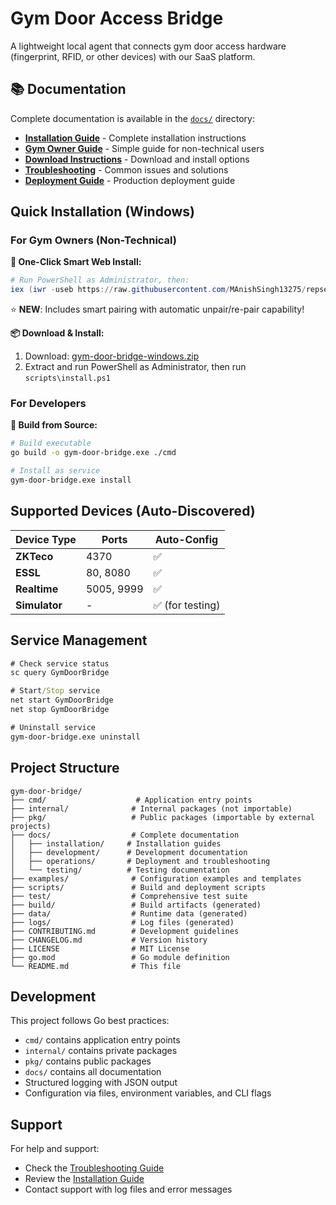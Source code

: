 # Gym Door Access Bridge

A lightweight local agent that connects gym door access hardware (fingerprint, RFID, or other devices) with our SaaS platform.

## 📚 Documentation

Complete documentation is available in the [`docs/`](docs/) directory:

- **[Installation Guide](docs/installation/README.md)** - Complete installation instructions
- **[Gym Owner Guide](docs/installation/gym-owner-guide.md)** - Simple guide for non-technical users
- **[Download Instructions](docs/installation/download.md)** - Download and install options
- **[Troubleshooting](docs/operations/troubleshooting.md)** - Common issues and solutions
- **[Deployment Guide](docs/operations/deployment.md)** - Production deployment guide

## Quick Installation (Windows)

### For Gym Owners (Non-Technical)

**🚀 One-Click Smart Web Install:**
```powershell
# Run PowerShell as Administrator, then:
iex (iwr -useb https://raw.githubusercontent.com/MAnishSingh13275/repset_bridge/main/scripts/install-bridge.ps1).Content
```
⭐ **NEW**: Includes smart pairing with automatic unpair/re-pair capability!

**📦 Download & Install:**
1. Download: [gym-door-bridge-windows.zip](https://github.com/MAnishSingh13275/repset_bridge/releases/latest)
2. Extract and run PowerShell as Administrator, then run `scripts\install.ps1`

### For Developers

**🔧 Build from Source:**
```bash
# Build executable
go build -o gym-door-bridge.exe ./cmd

# Install as service
gym-door-bridge.exe install
```

## Supported Devices (Auto-Discovered)

| Device Type | Ports | Auto-Config |
|-------------|-------|-------------|
| **ZKTeco** | 4370 | ✅ |
| **ESSL** | 80, 8080 | ✅ |
| **Realtime** | 5005, 9999 | ✅ |
| **Simulator** | - | ✅ (for testing) |

## Service Management

```cmd
# Check service status
sc query GymDoorBridge

# Start/Stop service
net start GymDoorBridge
net stop GymDoorBridge

# Uninstall service
gym-door-bridge.exe uninstall
```

## Project Structure

```
gym-door-bridge/
├── cmd/                    # Application entry points
├── internal/              # Internal packages (not importable)
├── pkg/                   # Public packages (importable by external projects)
├── docs/                  # Complete documentation
│   ├── installation/     # Installation guides
│   ├── development/      # Development documentation
│   ├── operations/       # Deployment and troubleshooting
│   └── testing/          # Testing documentation
├── examples/              # Configuration examples and templates
├── scripts/               # Build and deployment scripts
├── test/                  # Comprehensive test suite
├── build/                 # Build artifacts (generated)
├── data/                  # Runtime data (generated)
├── logs/                  # Log files (generated)
├── CONTRIBUTING.md        # Development guidelines
├── CHANGELOG.md           # Version history
├── LICENSE                # MIT License
├── go.mod                 # Go module definition
└── README.md              # This file
```

## Development

This project follows Go best practices:

- `cmd/` contains application entry points
- `internal/` contains private packages
- `pkg/` contains public packages
- `docs/` contains all documentation
- Structured logging with JSON output
- Configuration via files, environment variables, and CLI flags

## Support

For help and support:
- Check the [Troubleshooting Guide](docs/operations/troubleshooting.md)
- Review the [Installation Guide](docs/installation/README.md)
- Contact support with log files and error messages

